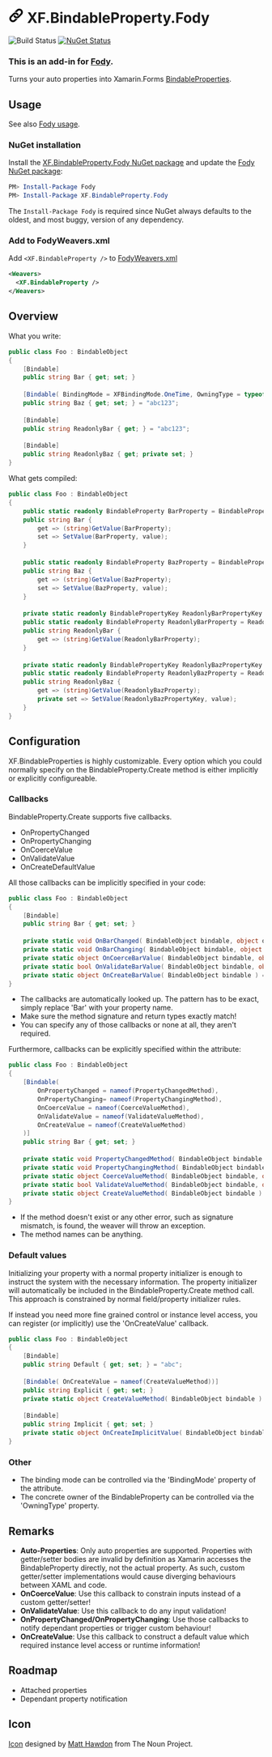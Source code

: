 # <img src="/Icon.png" height="30px"> XF.BindableProperty.Fody

![Build Status](https://github.com/HeroicSoft/XF.BindableProperty/workflows/Build/badge.svg)
[![NuGet Status](https://img.shields.io/nuget/v/XF.BindableProperty.Fody.svg)](https://nuget.org/packages/XF.BindableProperty.Fody/)

### This is an add-in for [Fody](https://github.com/Fody/Home/).

Turns your auto properties into Xamarin.Forms [BindableProperties](https://docs.microsoft.com/de-de/dotnet/api/xamarin.forms.bindableproperty?view=xamarin-forms).

## Usage

See also [Fody usage](https://github.com/Fody/Home/blob/master/pages/usage.md).


### NuGet installation

Install the [XF.BindableProperty.Fody NuGet package](https://nuget.org/packages/XF.BindableProperty.Fody/) and update the [Fody NuGet package](https://nuget.org/packages/Fody/):

```powershell
PM> Install-Package Fody
PM> Install-Package XF.BindableProperty.Fody
```

The `Install-Package Fody` is required since NuGet always defaults to the oldest, and most buggy, version of any dependency.


### Add to FodyWeavers.xml

Add `<XF.BindableProperty />` to [FodyWeavers.xml](https://github.com/Fody/Home/blob/master/pages/usage.md#add-fodyweaversxml)

```xml
<Weavers>
  <XF.BindableProperty />
</Weavers>
```


## Overview

What you write:

```csharp
public class Foo : BindableObject
{
    [Bindable]
    public string Bar { get; set; }

    [Bindable( BindingMode = XFBindingMode.OneTime, OwningType = typeof(Color))]
    public string Baz { get; set; } = "abc123";
    
    [Bindable]
    public string ReadonlyBar { get; } = "abc123";
    
    [Bindable]
    public string ReadonlyBaz { get; private set; }
}
```

What gets compiled:

```csharp
public class Foo : BindableObject
{
    public static readonly BindableProperty BarProperty = BindableProperty.Create(nameof(Bar), typeof(string), typeof(Foo), default(string), BindingMode.OneWay);
    public string Bar {
        get => (string)GetValue(BarProperty);
        set => SetValue(BarProperty, value);
    }

    public static readonly BindableProperty BazProperty = BindableProperty.Create(nameof(Baz), typeof(string), typeof(Color), "abc123", BindingMode.OneTime);
    public string Baz {
        get => (string)GetValue(BazProperty);
        set => SetValue(BazProperty, value);
    }
    
    private static readonly BindablePropertyKey ReadonlyBarPropertyKey = BindableProperty.CreateReadOnly(nameof(ReadonlyBar), typeof(string), typeof(Foo), "abc123", BindingMode.OneWay);
    public static readonly BindableProperty ReadonlyBarProperty = ReadonlyBarPropertyKey.BindableProperty;
    public string ReadonlyBar {
        get => (string)GetValue(ReadonlyBarProperty);
    }
    
    private static readonly BindablePropertyKey ReadonlyBazPropertyKey = BindableProperty.CreateReadOnly(nameof(ReadonlyBaz), typeof(string), typeof(Foo), default(string), BindingMode.OneWay);
    public static readonly BindableProperty ReadonlyBazProperty = ReadonlyBazPropertyKey.BindableProperty;
    public string ReadonlyBaz {
        get => (string)GetValue(ReadonlyBazProperty);
        private set => SetValue(ReadonlyBazPropertyKey, value);
    }
}
```


## Configuration

XF.BindableProperties is highly customizable. Every option which you could normally specify on the BindableProperty.Create method is either implicitly or explicitly configureable.

### Callbacks

BindableProperty.Create supports five callbacks.
- OnPropertyChanged
- OnPropertyChanging
- OnCoerceValue
- OnValidateValue
- OnCreateDefaultValue

All those callbacks can be implicitly specified in your code:
```csharp
public class Foo : BindableObject
{
    [Bindable]
    public string Bar { get; set; }

    private static void OnBarChanged( BindableObject bindable, object oldValue, object newValue ) => throw new NotImplementedException();
    private static void OnBarChanging( BindableObject bindable, object oldValue, object newValue ) => throw new NotImplementedException();
    private static object OnCoerceBarValue( BindableObject bindable, object value ) => throw new NotImplementedException();
    private static bool OnValidateBarValue( BindableObject bindable, object value ) => throw new NotImplementedException();
    private static object OnCreateBarValue( BindableObject bindable ) => throw new NotImplementedException();
}
```

* The callbacks are automatically looked up. The pattern has to be exact, simply replace 'Bar' with your property name.
* Make sure the method signature and return types exactly match!
* You can specify any of those callbacks or none at all, they aren't required.

Furthermore, callbacks can be explicitly specified within the attribute:
```csharp
public class Foo : BindableObject
{
    [Bindable(
        OnPropertyChanged = nameof(PropertyChangedMethod),
        OnPropertyChanging= nameof(PropertyChangingMethod),
        OnCoerceValue = nameof(CoerceValueMethod),
        OnValidateValue = nameof(ValidateValueMethod),
        OnCreateValue = nameof(CreateValueMethod)
    )]
    public string Bar { get; set; }

    private static void PropertyChangedMethod( BindableObject bindable, object oldValue, object newValue ) => throw new NotImplementedException();
    private static void PropertyChangingMethod( BindableObject bindable, object oldValue, object newValue ) => throw new NotImplementedException();
    private static object CoerceValueMethod( BindableObject bindable, object value ) => throw new NotImplementedException();
    private static bool ValidateValueMethod( BindableObject bindable, object value ) => throw new NotImplementedException();
    private static object CreateValueMethod( BindableObject bindable ) => throw new NotImplementedException();
}
```

* If the method doesn't exist or any other error, such as signature mismatch, is found, the weaver will throw an exception.
* The method names can be anything.

### Default values

Initializing your property with a normal property initializer is enough to instruct the system with the necessary information. The property initializer will automatically be included in the BindableProperty.Create method call. This approach is constrained by normal field/property initializer rules.

If instead you need more fine grained control or instance level access, you can register (or implicitly) use the 'OnCreateValue' callback.

```csharp
public class Foo : BindableObject
{
    [Bindable]
    public string Default { get; set; } = "abc";
   
    [Bindable( OnCreateValue = nameof(CreateValueMethod))]
    public string Explicit { get; set; }
    private static object CreateValueMethod( BindableObject bindable ) => "abc"; //Instance level access throught 'bindable' argument
    
    [Bindable]
    public string Implicit { get; set; }
    private static object OnCreateImplicitValue( BindableObject bindable ) => "abc"; //Instance level access throught 'bindable' argument
}
```

### Other

* The binding mode can be controlled via the 'BindingMode' property of the attribute.
* The concrete owner of the BindableProperty can be controlled via the 'OwningType' property.


## Remarks
* **Auto-Properties**: Only auto properties are supported. Properties with getter/setter bodies are invalid by definition as Xamarin accesses the BindableProperty directly, not the actual property. As such, custom getter/setter implementations would cause diverging behaviours between XAML and code. 
* **OnCoerceValue**: Use this callback to constrain inputs instead of a custom getter/setter!
* **OnValidateValue**: Use this callback to do any input validation!
* **OnPropertyChanged/OnPropertyChanging**: Use those callbacks to notify dependant properties or trigger custom behaviour!
* **OnCreateValue**: Use this callback to construct a default value which required instance level access or runtime information!

## Roadmap
* Attached properties
* Dependant property notification

## Icon

[Icon](https://thenounproject.com/term/link/39562/) designed by [Matt Hawdon](https://thenounproject.com/matthawdon/) from The Noun Project.

